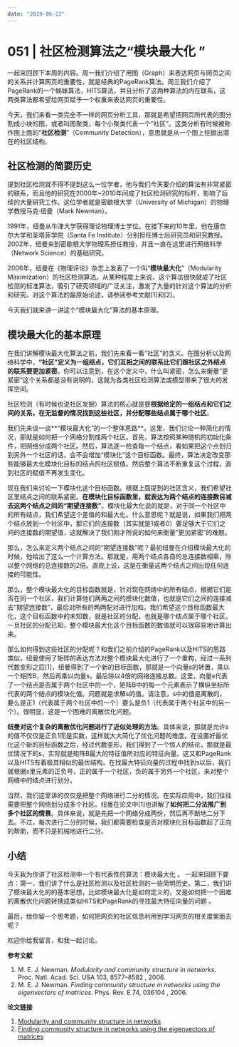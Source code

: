 ```yaml
---
date: "2019-06-23"
---  
```

      
# 051 | 社区检测算法之“模块最大化 ”
一起来回顾下本周的内容。周一我们介绍了用图（Graph）来表达网页与网页之间的关系并计算网页的重要性，就是经典的PageRank算法。周三我们介绍了PageRank的一个姊妹算法，HITS算法，并且分析了这两种算法的内在联系，这两类算法都希望给网页赋予一个权重来表达网页的重要性。

今天，我们来看一类完全不一样的网页分析工具，那就是希望把网页所代表的图分割成小块的图，或者叫图聚类，每个小聚类代表一个“社区”。这类分析有时候被称作图上面的“**社区检测**”（Community Detection），意思就是从一个图上挖掘出潜在的社区结构。

## 社区检测的简要历史

提到社区检测就不得不提到这么一位学者，他与我们今天要介绍的算法有非常紧密的联系，而且他的研究在2000年\~2010年间成了社区检测研究的标杆，影响了后续的大量研究工作。这位学者就是密歇根大学（University of Michigan）的物理学教授马克·纽曼（Mark Newman）。

1991年，纽曼从牛津大学获得理论物理博士学位。在接下来的10年里，他在康奈尔大学和圣塔菲学院（Santa Fe Institute）分别担任博士后研究员和研究教授。2002年，纽曼来到密歇根大学物理系担任教授，并且一直在这里进行网络科学（Network Science）的基础研究。

2006年，纽曼在《物理评论》杂志上发表了一个叫“**模块最大化**”（Modularity Maximization）的社区检测算法。从某种程度上来说，这个算法很快就成了社区检测的标准算法，吸引了研究领域的广泛关注，激发了大量的针对这个算法的分析和研究。对这个算法的最原始论述，请参阅参考文献\[1\]和\[2\]。

今天我们就来讲一讲这个“模块最大化”算法的基本原理。

<!-- [[[read_end]]] -->

## 模块最大化的基本原理

在我们讲解模块最大化算法之前，我们先来看一看“社区”的含义。在图分析以及网络科学中，**“社区”定义为一组结点，它们互相之间的联系比它们跟社区之外结点的联系要更加紧密**。你可以注意到，在这个定义中，什么叫紧密，怎么来衡量“更紧密”这个关系都是没有说明的，这就为各类社区检测算法或模型带来了很大的发挥空间。

社区检测（有时候也说社区发掘）算法的核心就是要**根据给定的一组结点和它们之间的关系，在无监督的情况找到这些社区，并分配哪些结点属于哪个社区**。

我们先来谈一谈**“模块最大化”的一个整体思路**。这里，我们讨论一种简化的情况，那就是如何把一个网络分割成两个社区。首先，算法按照某种随机的初始化条件，把网络分成两个社区。然后，算法逐一检查每一个结点，看如果把这个点划归到另外一个社区的话，会不会增加“模块化”这个目标函数。最终，算法决定改变那些能够最大化模块化目标的结点的社区赋值。然后整个算法不断重复这个过程，直到社区的赋值不再发生变化。

现在我们来讨论一下模块化这个目标函数。根据上面提到的社区含义，我们希望社区里结点之间的联系紧密。**在模块化目标函数里，就表达为两个结点的连接数目减去这两个结点之间的“期望连接数”**。模块化最大化说的就是，对于同一个社区中的所有结点，我们希望这个差值的和最大化。什么意思呢？就是说，如果我们把两个结点放到一个社区中，那它们的连接数（其实就是1或者0）要足够大于它们之间的连接数的期望值，这就解决了我们刚才所说的如何来衡量“更加紧密”的难题。

那么，怎么来定义两个结点之间的“期望连接数”呢？最初纽曼在介绍模块最大化的时候，他给出了这么一个计算方法。那就是，用两个结点各自的总连接数相乘，除以整个网络的总连接数的2倍。直观上说，这是在衡量这两个结点之间出现任何连接的可能性。

那么，整个模块最大化的目标函数就是，针对现在网络中的所有结点，根据它们是否在同一个社区，我们计算他们两两之间的模块化数值，也就是它们之间的连接减去“期望连接数”，最后对所有的两两配对进行加和。我们希望这个目标函数最大化，这个目标函数中的未知数，就是社区的分配，也就是哪个结点属于哪个社区。一旦社区的分配已知，整个模块最大化这个目标函数的数值就可以很容易地计算出来。

那么如何得到这些社区的分配呢？和我们之前介绍的PageRank以及HITS的思路类似，纽曼使用了矩阵的表达方法对整个模块最大化进行了一个重构，经过一系列代数变形之后\[1\]，纽曼得到了一个新的目标函数，那就是一个向量s的转置，乘以一个矩阵B，然后再乘以向量s，最后除以4倍的网络连接总数。这里，向量s代表了一个结点是否属于两个社区中的一个，矩阵B中的每一个元素表示了横纵坐标所代表的两个结点的模块化值。问题就是求解s的值。请注意，s中的值是离散的，要么是正1（代表属于两个社区中的一个）要么是负1（代表属于两个社区中的另一个）。很明显，这是一个困难的离散优化问题。

**纽曼对这个复杂的离散优化问题进行了近似处理的方法**。具体来说，那就是允许s的值不仅仅是正负1而是实数，这样就大大简化了优化问题的难度。在设置好最优化这个新的目标函数之后，经过代数变形，我们得到了一个惊人的结论，那就是最优情况下的s，实际就是矩阵B最大的特征值所对应的特征向量。这又和PageRank以及HITS有着极其相似的最优结构。在找最大特征向量的过程中找到s以后，我们就根据s里元素的正负号，正的属于一个社区，负的属于另外一个社区，来对整个网络中的结点进行划分。

当然，我们这里讲的仅仅是把整个网络进行二分的情况。在实际应用中，我们往往需要把整个网络划分成多个社区。纽曼在论文中\[1\]也讲解了**如何把二分法推广到多个社区的情景**。具体来说，就是先把一个网络分成两份，然后再不断地二分下去。不过，每次进行二分的时候，我们都需要检查是否对模块化目标函数起了正向的帮助，而不只是机械地进行二分。

## 小结

今天我为你讲了社区检测中一个有代表性的算法：模块最大化 。 一起来回顾下要点：第一，我们讲了什么是社区检测以及社区检测的一些简明历史。第二，我们讲了模块最大化的的基本思想，比如模块最大化是如何定义的，又是如何把一个困难的离散优化问题转换成类似HITS和PageRank的寻找最大特征向量的问题 。

最后，给你留一个思考题，如何把网页的社区信息利用到学习网页的相关度里面去呢？

欢迎你给我留言，和我一起讨论。

**参考文献**

1.  M. E. J. Newman. _Modularity and community structure in networks_. Proc. Natl. Acad. Sci. USA 103, 8577–8582 , 2006.
2.  M. E. J. Newman. _Finding community structure in networks using the eigenvectors of matrices_. Phys. Rev. E 74, 036104 , 2006.

**论文链接**

1.  [Modularity and community structure in networks](http://www.pnas.org/content/103/23/8577.full.pdf)
2.  [Finding community structure in networks using the eigenvectors of matrices](https://arxiv.org/pdf/physics/0605087.pdf)